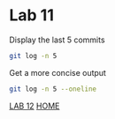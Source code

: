 # Lab 11

Display the last 5 commits
```bash
git log -n 5
```

Get a more concise output
```bash
git log -n 5 --oneline
```

[LAB 12](l12.md)
[HOME](./../README.md)
